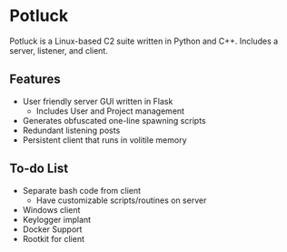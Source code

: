 # Potluck
Potluck is a Linux-based C2 suite written in Python and C++. Includes a server, listener, and client.
## Features
- User friendly server GUI written in Flask
  - Includes User and Project management
- Generates obfuscated one-line spawning scripts
- Redundant listening posts
- Persistent client that runs in volitile memory
## To-do List
- Separate bash code from client
  - Have customizable scripts/routines on server
- Windows client
- Keylogger implant
- Docker Support
- Rootkit for client
